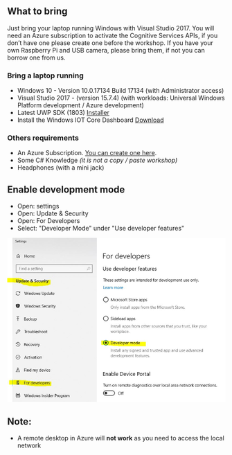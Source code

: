 ## What to bring
Just bring your laptop running Windows with Visual Studio 2017. You will need an Azure subscription to activate the Cognitive Services APIs, if you don’t have one please create one before the workshop. If you have your own Raspberry Pi and USB camera, please bring them, if not you can borrow one from us.

### Bring a laptop running
- Windows 10 - Version	10.0.17134 Build 17134 (with Administrator access)
- Visual Studio 2017 -  (version 15.7.4) (with workloads: Universal Windows Platform development / Azure development)
- Latest UWP SDK (1803) [Installer](https://developer.microsoft.com/nl-nl/windows/downloads/windows-10-sdk)
- Install the Windows IOT Core Dashboard [Download](http://go.microsoft.com/fwlink/?LinkID=708576)

### Others requirements
 - An Azure Subscription. [You can create one here](https://azure.microsoft.com/en-us/free/).
 - Some C# Knowledge *(it is not a copy / paste workshop)*
 - Headphones (with a mini jack)
 
## Enable development mode 
 - Open: settings
 - Open: Update & Security
 - Open: For Developers
 - Select: "Developer Mode" under "Use developer features"
 
![](Assets/img_0001.jpg)

## Note:
 - A remote desktop in Azure will **not work** as you need to access the local network


